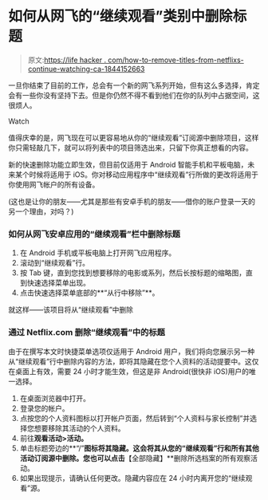 # 如何从网飞的“继续观看”类别中删除标题

> 原文:[https://life hacker . com/how-to-remove-titles-from-netflixs-continue-watching-ca-1844152663](https://lifehacker.com/how-to-remove-titles-from-netflixs-continue-watching-ca-1844152663)

一旦你结束了目前的工作，总会有一个新的网飞系列开始，但有这么多选择，肯定会有一些你没有坚持下去。但是你仍然不得不看到他们在你的队列中占据空间，这很烦人。

Watch

值得庆幸的是，网飞现在可以更容易地从你的“继续观看”订阅源中删除项目，这样你只需轻敲几下，就可以将列表中的项目筛选出来，只留下你真正想看的内容。

新的快速删除功能立即生效，但目前仅适用于 Android 智能手机和平板电脑，未来某个时候将适用于 iOS。你对移动应用程序中“继续观看”行所做的更改将适用于你使用网飞帐户的所有设备。

(这也是让你的朋友——尤其是那些有安卓手机的朋友——借你的账户登录一天的另一个理由，对吗？)

### 如何从网飞安卓应用的“继续观看”栏中删除标题

1.  在 Android 手机或平板电脑上打开网飞应用程序。
2.  滚动到“继续观看”行。
3.  按 Tab 键，直到您找到想要移除的电影或系列，然后长按标题的缩略图，直到快速选择菜单出现。
4.  点击快速选择菜单底部的**“从行中移除”**。

就这样——该项目将从“继续观看”中删除

### 通过 Netflix.com 删除“继续观看”中的标题

由于在撰写本文时快捷菜单选项仅适用于 Android 用户，我们将向您展示另一种从“继续观看”行中删除内容的方法，即将其隐藏在您个人资料的活动提要中。这仅在桌面上有效，需要 24 小时才能生效，但这是非 Android(很快非 iOS)用户的唯一选择。

1.  在桌面浏览器中打开。
2.  登录您的帐户。
3.  点按您的个人资料图标以打开帐户页面，然后转到“个人资料与家长控制”并选择您想要移除其活动的个人资料。
4.  前往**观看活动>活动。**
5.  单击标题旁边的**“/”**图标将其隐藏。这会将其从您的“继续观看”行和所有其他活动订阅源中删除。您也可以点击**【全部隐藏】**删除所选档案的所有观察活动。
6.  如果出现提示，请确认任何更改。隐藏内容应在 24 小时内离开您的“继续观看”源。